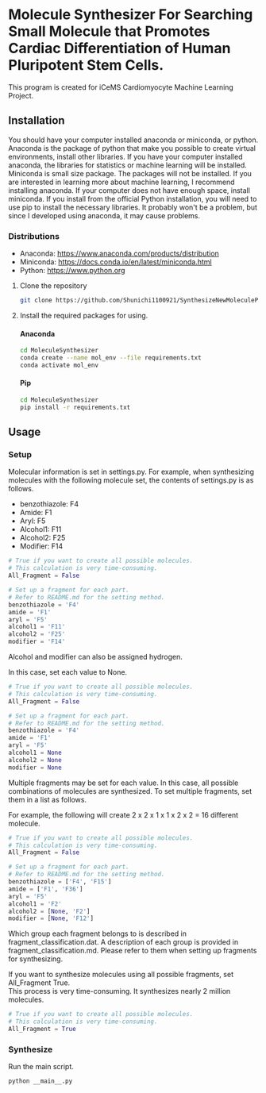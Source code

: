 # Molecule Synthesizer For Searching Small Molecule that Promotes Cardiac Differentiation of Human Pluripotent Stem Cells.

This program is created for iCeMS Cardiomyocyte Machine Learning Project.

Installation
-

You should have your computer installed anaconda or miniconda, or python.
Anaconda is the package of python that make you possible to create virtual environments, install other libraries.
If you have your computer installed anaconda, the libraries for statistics or machine learning will be installed.
Miniconda is small size package.  The packages will not be installed.
If you are interested in learning more about machine learning, I recommend installing anaconda.
If your computer does not have enough space, install miniconda.
If you install from the official Python installation, you will need to use pip to install the necessary libraries. 
It probably won't be a problem, but since I developed using anaconda, it may cause problems.

### Distributions
- Anaconda: https://www.anaconda.com/products/distribution
- Miniconda: https://docs.conda.io/en/latest/miniconda.html
- Python: https://www.python.org

1. Clone the repository
    ```bash
    git clone https://github.com/Shunichi1100921/SynthesizeNewMoleculeProject.git MoleculeSynthesizer
    ```

2. Install the required packages for using.
    #### Anaconda
    ```bash
    cd MoleculeSynthesizer
    conda create --name mol_env --file requirements.txt
    conda activate mol_env
    ```

    #### Pip
    ```bash
    cd MoleculeSynthesizer
    pip install -r requirements.txt
    ```

Usage
---

### Setup
Molecular information is set in settings.py.
For example, when synthesizing molecules with the following molecule set, the contents of settings.py is as follows.
- benzothiazole: F4
- Amide: F1
- Aryl: F5
- Alcohol1: F11
- Alcohol2: F25
- Modifier: F14
```python:settings.py
# True if you want to create all possible molecules.
# This calculation is very time-consuming.
All_Fragment = False

# Set up a fragment for each part.
# Refer to README.md for the setting method.
benzothiazole = 'F4'
amide = 'F1'
aryl = 'F5'
alcohol1 = 'F11'
alcohol2 = 'F25'
modifier = 'F14'
```
Alcohol and modifier can also be assigned hydrogen. 

In this case, set each value to None.
```python:settings.py
# True if you want to create all possible molecules.
# This calculation is very time-consuming.
All_Fragment = False

# Set up a fragment for each part.
# Refer to README.md for the setting method.
benzothiazole = 'F4'
amide = 'F1'
aryl = 'F5'
alcohol1 = None
alcohol2 = None
modifier = None
```
Multiple fragments may be set for each value.  In this case, all possible combinations of molecules are synthesized.
To set multiple fragments, set them in a list as follows.

For example, the following will create 2 x 2 x 1 x 1 x 2 x 2 = 16 different molecule.
```python:settings.py
# True if you want to create all possible molecules.
# This calculation is very time-consuming.
All_Fragment = False

# Set up a fragment for each part.
# Refer to README.md for the setting method.
benzothiazole = ['F4', 'F15']
amide = ['F1', 'F36']
aryl = 'F5'
alcohol1 = 'F2'
alcohol2 = [None, 'F2']
modifier = [None, 'F12']
```
Which group each fragment belongs to is described in fragment_classification.dat.
A description of each group is provided in fragment_classification.md.
Please refer to them when setting up fragments for synthesizing.

If you want to synthesize molecules using all possible fragments, set All_Fragment True.  
This process is very time-consuming.  It synthesizes nearly 2 million molecules. 
```python:settings.py
# True if you want to create all possible molecules.
# This calculation is very time-consuming.
All_Fragment = True
```

### Synthesize
Run the main script.
```bash
python __main__.py
```